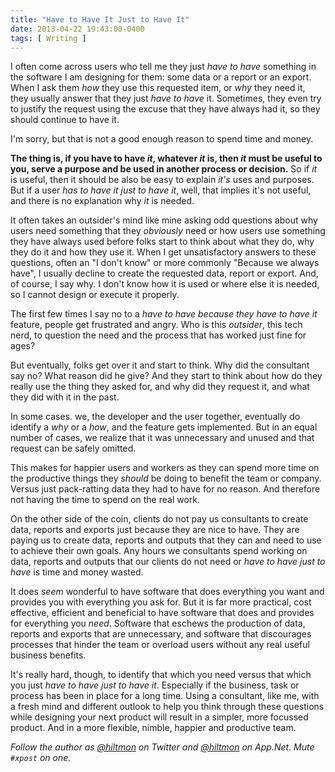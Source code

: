 ```yaml
---
title: "Have to Have It Just to Have It"
date: 2013-04-22 19:43:00-0400
tags: [ Writing ]
---
```


I often come across users who tell me they just *have to have* something in the software I am designing for them: some data or a report or an export. When I ask them *how* they use this requested item, or *why* they need it, they usually answer that they just *have to have* it. Sometimes, they even try to justify the request using the excuse that they have always had it, so they should continue to have it.

I'm sorry, but that is not a good enough reason to spend time and money.

**The thing is, if you have to have *it*, whatever *it* is, then *it* must be useful to you, serve a purpose and be used in another process or decision.** So if *it* is useful, then it should be also be easy to explain *it's* uses and purposes. But if a user *has to have it just to have it*, well, that implies it's not useful, and there is no explanation why *it* is needed.

It often takes an outsider's mind like mine asking odd questions about why users need something that they *obviously* need or how users use something they have always used before folks start to think about what they do, why they do it and how they use it. When I get unsatisfactory answers to these questions, often an "I don't know" or more commonly "Because we always have", I usually decline to create the requested data, report or export. And, of course, I say why. I don't know how it is used or where else it is needed, so I cannot design or execute it properly.

The first few times I say no to a *have to have because they have to have it* feature, people get frustrated and angry. Who is this *outsider*, this tech nerd, to question the need and the process that has worked just fine for ages? 

But eventually, folks get over it and start to think. Why did the consultant say no? What reason did he give? And they start to think about how do they really use the thing they asked for, and why did they request it, and what they did with it in the past.

In some cases. we, the developer and the user together, eventually do identify a *why* or a *how*, and the feature gets implemented. But in an equal number of cases, we realize that it was unnecessary and unused and that request can be safely omitted.

This makes for happier users and workers as they can spend more time on the productive things they *should* be doing to benefit the team or company. Versus just pack-ratting data they had to have for no reason. And therefore not having the time to spend on the real work.

On the other side of the coin, clients do not pay us consultants to create data, reports and exports just because they are nice to have. They are paying us to create data, reports and outputs that they can and need to use to achieve their own goals. Any hours we consultants spend working on data, reports and outputs that our clients do not need or *have to have just to have* is time and money wasted.

It does *seem* wonderful to have software that does everything you want and provides you with everything you ask for. But it is far more practical, cost effective, efficient and beneficial to have software that does and provides for everything you *need*. Software that eschews the production of data, reports and exports that are unnecessary, and software that discourages processes that hinder the team or overload users without any real useful business benefits.

It's really hard, though, to identify that which you need versus that which you just *have to have just to have it*. Especially if the business, task or process has been in place for a long time. Using a consultant, like me, with a fresh mind and different outlook to help you think through these questions while designing your next product will result in a simpler, more focussed product. And in a more flexible, nimble, happier and productive team.

*Follow the author as [@hiltmon](https://twitter.com/hiltmon) on Twitter and [@hiltmon](http://alpha.app.net/hiltmon) on App.Net. Mute `#xpost` on one.*
